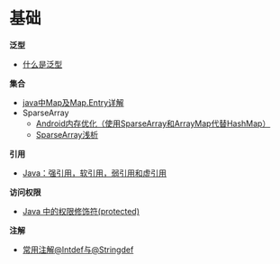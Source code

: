 # 基础

**泛型**

+ [什么是泛型](https://www.liaoxuefeng.com/wiki/1252599548343744/1265102638843296)

**集合**

+ [java中Map及Map.Entry详解](https://blog.csdn.net/yaomingyang/article/details/78748130)
+ SparseArray
  + [Android内存优化（使用SparseArray和ArrayMap代替HashMap）](https://blog.csdn.net/u010687392/article/details/47809295)
  + [SparseArray浅析](https://www.cnblogs.com/adison/p/3615375.html)

**引用**

+ [Java：强引用，软引用，弱引用和虚引用](https://blog.csdn.net/qq_39192827/article/details/85611873)

**访问权限**

+ [Java 中的权限修饰符(protected)](https://blog.csdn.net/asahinokawa/article/details/80777302)

**注解**

+ [常用注解@Intdef与@Stringdef](https://www.cnblogs.com/mhbs/p/4523457.html)
